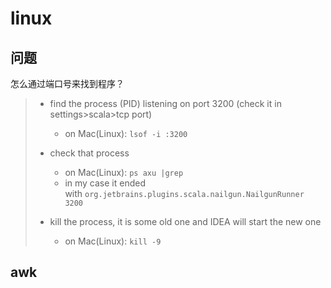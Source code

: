 # linux

## 问题

怎么通过端口号来找到程序？

> - find the process (PID) listening on port 3200 (check it in settings>scala>tcp port)    
>   - on Mac(Linux): `lsof -i :3200`
>
> - check that process
>   - on Mac(Linux): `ps axu |grep `
>   - in my case it ended with `org.jetbrains.plugins.scala.nailgun.NailgunRunner 3200`
> - kill the process, it is some old one and IDEA will start the new one
>   - on Mac(Linux): `kill -9 `



## awk
